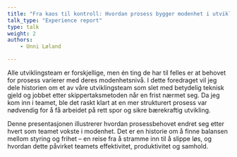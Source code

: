 ```yaml
---
title: "Fra kaos til kontroll: Hvordan prosess bygger modenhet i utviklingsteam"
talk_type: "Experience report"
type: talk
weight: 2
authors:
    - Unni Løland

---
```

Alle utviklingsteam er forskjellige, men én ting de har til felles er at behovet for prosess varierer med deres modenhetsnivå. I dette foredraget vil jeg dele historien om et av våre utviklingsteam som slet med betydelig teknisk gjeld og jobbet etter skippertaksmetoden når en frist nærmet seg. Da jeg kom inn i teamet, ble det raskt klart at en mer strukturert prosess var nødvendig for å få arbeidet på rett spor og sikre bærekraftig utvikling.

Denne presentasjonen illustrerer hvordan prosessbehovet endret seg etter hvert som teamet vokste i modenhet. Det er en historie om å finne balansen mellom styring og frihet – en reise fra å stramme inn til å slippe løs, og hvordan dette påvirket teamets effektivitet, produktivitet og samhold.
